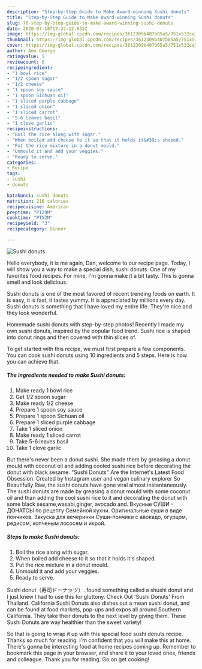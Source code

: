 ```yaml
---
description: "Step-by-Step Guide to Make Award-winning Sushi donuts"
title: "Step-by-Step Guide to Make Award-winning Sushi donuts"
slug: 76-step-by-step-guide-to-make-award-winning-sushi-donuts
date: 2020-07-18T17:24:12.032Z
image: https://img-global.cpcdn.com/recipes/3612309b407b05a5/751x532cq70/sushi-donuts-recipe-main-photo.jpg
thumbnail: https://img-global.cpcdn.com/recipes/3612309b407b05a5/751x532cq70/sushi-donuts-recipe-main-photo.jpg
cover: https://img-global.cpcdn.com/recipes/3612309b407b05a5/751x532cq70/sushi-donuts-recipe-main-photo.jpg
author: Amy George
ratingvalue: 5
reviewcount: 6
recipeingredient:
- "1 bowl rice"
- "1/2 spoon sugar"
- "1/2 cheese"
- "1 spoon soy sauce"
- "1 spoon Sichuan oil"
- "1 sliced purple cabbage"
- "1 sliced onion"
- "1 sliced carrot"
- "5-6 leaves basil"
- "1 clove garlic"
recipeinstructions:
- "Boil the rice along with sugar."
- "When boiled add cheese to it so that it holds it&#39;s shaped."
- "Put the rice mixture in a donut mould."
- "Unmould it and add your veggies."
- "Ready to serve."
categories:
- Recipe
tags:
- sushi
- donuts

katakunci: sushi donuts 
nutrition: 216 calories
recipecuisine: American
preptime: "PT29M"
cooktime: "PT52M"
recipeyield: "3"
recipecategory: Dinner

---
```



![Sushi donuts](https://img-global.cpcdn.com/recipes/3612309b407b05a5/751x532cq70/sushi-donuts-recipe-main-photo.jpg)

Hello everybody, it is me again, Dan, welcome to our recipe page. Today, I will show you a way to make a special dish, sushi donuts. One of my favorites food recipes. For mine, I'm gonna make it a bit tasty. This is gonna smell and look delicious.

Sushi donuts is one of the most favored of recent trending foods on earth. It is easy, it is fast, it tastes yummy. It is appreciated by millions every day. Sushi donuts is something that I have loved my entire life. They're nice and they look wonderful.

Homemade sushi donuts with step-by-step photos! Recently I made my own sushi donuts, inspired by the popular food trend. Sushi rice is shaped into donut rings and then covered with thin slices of.


To get started with this recipe, we must first prepare a few components. You can cook sushi donuts using 10 ingredients and 5 steps. Here is how you can achieve that.

<!--inarticleads1-->

##### The ingredients needed to make Sushi donuts:

1. Make ready 1 bowl rice
1. Get 1/2 spoon sugar
1. Make ready 1/2 cheese
1. Prepare 1 spoon soy sauce
1. Prepare 1 spoon Sichuan oil
1. Prepare 1 sliced purple cabbage
1. Take 1 sliced onion
1. Make ready 1 sliced carrot
1. Take 5-6 leaves basil
1. Take 1 clove garlic


But there&#39;s never been a donut sushi. She made them by greasing a donut mould with coconut oil and adding cooled sushi rice before decorating the donut with black sesame. &#34;Sushi Donuts&#34; Are the Internet&#39;s Latest Food Obsession. Created by Instagram user and vegan culinary explorer So Beautifully Raw, the sushi donuts have gone viral almost instantaneously. The sushi donuts are made by greasing a donut mould with some coconut oil and than adding the cool sushi rice to it and decorating the donut with some black sesame,wasabi,ginger, avocado and. Вкусные СУШИ - ДОНАТСЫ по рецепту Семейной кухни. Оригинальные суши в виде пончиков. Закуска для вечеринки Суши-пончики с авокадо, огурцом, редисом, копченым лососем и икрой. 

<!--inarticleads2-->

##### Steps to make Sushi donuts:

1. Boil the rice along with sugar.
1. When boiled add cheese to it so that it holds it&#39;s shaped.
1. Put the rice mixture in a donut mould.
1. Unmould it and add your veggies.
1. Ready to serve.


Sushi donut（寿司ドーナッツ）. found something called a shushi donut and I just knew I had to use this for gluttony. Check Out &#39;Sushi Donuts&#39; From Thailand. California Sushi Donuts also dishes out a mean sushi donut, and can be found at food markets, pop-ups and expos all around Southern California. They take their donuts to the next level by giving them. These Sushi Donuts are way healthier than the sweet variety! 

So that is going to wrap it up with this special food sushi donuts recipe. Thanks so much for reading. I'm confident that you will make this at home. There's gonna be interesting food at home recipes coming up. Remember to bookmark this page in your browser, and share it to your loved ones, friends and colleague. Thank you for reading. Go on get cooking!

